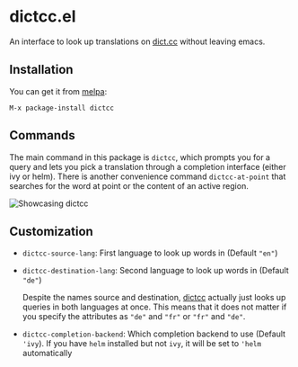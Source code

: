 # dictcc.el

An interface to look up translations on [dict.cc](http://dict.cc) without
leaving emacs.

## Installation

You can get it from [melpa](http://melpa.org):

```
M-x package-install dictcc
```

## Commands

The main command in this package is `dictcc`, which prompts you for a query and
lets you pick a translation through a completion interface (either ivy or
helm). There is another convenience command `dictcc-at-point` that searches for
the word at point or the content of an active region.

![Showcasing dictcc](http://i.imgur.com/2GwXnCw.png)

## Customization

- `dictcc-source-lang`: First language to look up words in (Default `"en"`)
- `dictcc-destination-lang`: Second language to look up words in (Default `"de"`)

  Despite the names source and destination, [dictcc](http://dict.cc) actually
  just looks up queries in both languages at once.  This means that it does not
  matter if you specify the attributes as `"de"` and `"fr"` or `"fr"` and
  `"de"`.

- `dictcc-completion-backend`: Which completion backend to use (Default
  `'ivy`). If you have `helm` installed but not `ivy`, it will be set to `'helm`
  automatically

